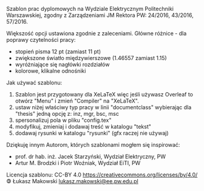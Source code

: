 Szablon prac dyplomowych na Wydziale Elektrycznym Politechniki Warszawskiej,
zgodny z Zarządzeniami JM Rektora PW: 24/2016, 43/2016, 57/2016.

Większość opcji ustawiona zgodnie z zaleceniami.
Główne różnice - dla poprawy czytelności pracy:
 * stopień pisma 12 pt (zamiast 11 pt)
 * zwiększone światło międzywierszowe (1.46557 zamiast 1.15)
 * wyróżniające się nagłówki rozdziałów
 * kolorowe, klikalne odnośniki

Jak używać szablonu:
1. Szablon jest przygotowany dla XeLaTeX więc jeśli używasz Overleaf to otwórz "Menu" i zmień "Compiler" na "XeLaTeX".
2. ustaw niżej właściwy typ pracy w linii "documentclass" wybierając dla "thesis" jedną opcję z: inz, mgr, bsc, msc
3. spersonalizuj pola w pliku "config.tex"
4. modyfikuj, zmieniaj i dodawaj treść w katalogu "tekst"
5. dodawaj rysunki w katalogu "rysunki" (gfx raczej nie używaj)

Dziękuję innym Autorom, których szablonami mogłem się inspirować:
 * prof. dr hab. inż. Jacek Starzyński, Wydział Elektryczny, PW
 * Artur M. Brodzki i Piotr Woźniak, Wydział EiTI, PW

Licencja szablonu: CC-BY 4.0
https://creativecommons.org/licenses/by/4.0/
🄯 Łukasz Makowski <lukasz.makowski@ee.pw.edu.pl>
